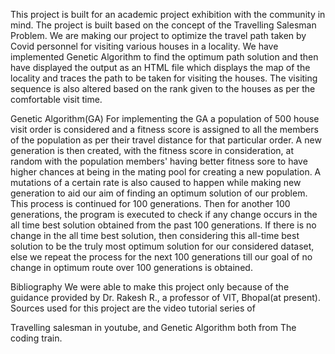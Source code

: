 This project is built for an academic project exhibition with the community in mind.
The project is built based on the concept of the Travelling Salesman Problem. We are making our project to optimize the travel path taken by Covid personnel for visiting various houses in a locality. We have implemented Genetic Algorithm to find the optimum path solution and then have displayed the output as an HTML file which displays the map of the locality and traces the path to be taken for visiting the houses. The visiting sequence is also altered based on the rank given to the houses as per the comfortable visit time.

Genetic Algorithm(GA)
For implementing the GA a population of 500 house visit order is considered and a fitness score is assigned to all the members of the population as per their travel distance for that particular order. A new generation is then created, with the fitness score in consideration, at random with the population members' having better fitness sore to have higher chances at being in the mating pool for creating a new population. A mutations of a certain rate is also caused to happen while making new generation to aid our aim of finding an optimum solution of our problem. This process is continued for 100 generations. Then for another 100 generations, the program is executed to check if any change occurs in the all time best solution obtained from the past 100 generations. If there is no change in the all time best solution, then considering this all-time best solution to be the truly most optimum solution for our considered dataset, else we repeat the process for the next 100 generations till our goal of no change in optimum route over 100 generations is obtained.

Bibliography
We were able to make this project only because of the guidance provided by Dr. Rakesh R., a professor of VIT, Bhopal(at present).
Sources used for this project are the video tutorial series of

Travelling salesman in youtube, and
Genetic Algorithm
both from The coding train.
